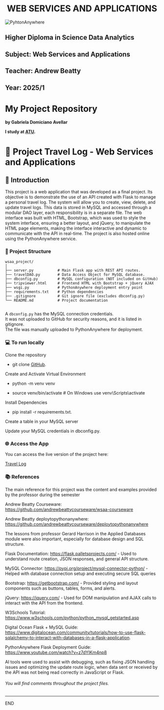 

<h1 align="center"> WEB SERVICES AND APPLICATIONS </h1>

![PyhtonAnywhere](https://d226lax1qjow5r.cloudfront.net/blog/blogposts/deploying-pythonanywhere-with-the-messages-api/messages_pythonanywhere_1200x600.png)

## Higher Diploma in Science Data Analytics
## Subject: Web Services and Applications
## Teacher: Andrew Beatty
## Year: 2025/1

# My Project Repository
**by Gabriela Domiciano Avellar**

**I study at [ATU](https://www.atu.ie).**

# 📁 Project Travel Log -  Web Services and Applications


## 💬 Introduction 
This project is a web application that was developed as a final project. Its objective is to demonstrate the use of an API created with Flask to manage a personal travel log.
The system will allow you to create, view, delete, and update travel logs. This data is stored in MySQL and accessed through a modular DAO layer, each responsibility is in a separate file.
The web interface was built with HTML, Bootstrap, which was used to style the system interface, ensuring a better layout, and jQuery, to manipulate the HTML page elements, making the interface interactive and dynamic to communicate with the API in real-time.
The project is also hosted online using the PythonAnywhere service.


### 📁 Project Structure

```plaintext
wsaa_project/
│
├── server.py           # Main Flask app with REST API routes.
├── travelDAO.py        # Data Access Object for MySQL database.
├── dbconfig.py         # MySQL configuration (NOT included on GitHub)
├── tripviewer.html     # Frontend HTML with Bootstrap + jQuery AJAX
├── wsgi.py             # PythonAnywhere deployment entry point
├── requirements.txt    # Python dependencies
├── .gitignore          # Git ignore file (excludes dbconfig.py)
└── README.md           # Project documentation


```

A `dbconfig.py` has the MySQL connection credentials.  
It was not uploaded to GitHub for security reasons, and it is listed in gitignore.  
The file was manually uploaded to PythonAnywhere for deployment.


### 💻 To run locally 

Clone the repository
- git clone [GitHub](https://github.com/GabrielaDomiciano/WSAA_project).

Create and Activate Virtual Environment
- python -m venv venv

- source venv/bin/activate   # On Windows use venv\Scripts\activate

Install Dependencies

- pip install -r requirements.txt.

Create a table in your MySQL server

Update your MySQL credentials in dbconfig.py.


### 🌐 Access the App

You can access the live version of the project here:

[Travel Log](https://gabidomiciano.pythonanywhere.com)



### 📚 References

The main reference for this project was the content and examples provided by the professor during the semester

Andrew Beatty Courseware: https://github.com/andrewbeattycourseware/wsaa-courseware

Andrew Beatty deploytopythonanywhere: https://github.com/andrewbeattycourseware/deploytopythonanywhere 

The lessons from professor Gerard Harrison in the Applied Databases module were also important, especially for database design and SQL structure.

Flask Documentation: https://flask.palletsprojects.com/ - Used to understand route creation, JSON responses, and general API structure.

MySQL Connector: https://pypi.org/project/mysql-connector-python/ - Helped with database connection setup and executing secure SQL queries

Bootstrap: https://getbootstrap.com/ - Provided styling and layout components such as buttons, tables, forms, and alerts.

jQuery: https://jquery.com/ - Used for DOM manipulation and AJAX calls to interact with the API from the frontend.

W3Schools Tutorial: https://www.w3schools.com/python/python_mysql_getstarted.asp

Digital Ocean Flask + MySQL Guide: https://www.digitalocean.com/community/tutorials/how-to-use-flask-sqlalchemy-to-interact-with-databases-in-a-flask-application.

PythonAnywhere Flask Deployment Guide: https://www.youtube.com/watch?v=z7dYIKm4np8

AI tools were used to assist with debugging, such as fixing JSON handling issues and optimizing the update route logic, when data sent or received by the API was not being read correctly in JavaScript or Flask.


###### You will find comments throughout the project files.

**********************************
END